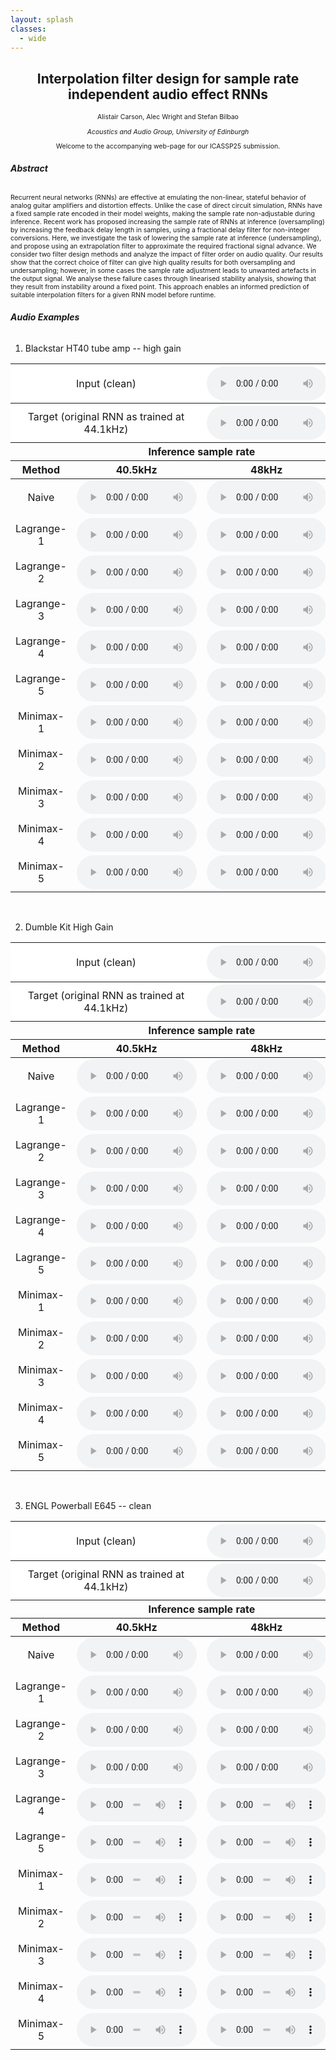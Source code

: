 ```yaml
---
layout: splash
classes:
  - wide
---
```

<h2 align="center">Interpolation filter design for sample rate independent audio effect RNNs</h2>
<p style="font-size: 0.75em" align="center">
Alistair Carson, Alec Wright and Stefan Bilbao
</p>
<p style="font-size: 0.75em" align="center"><i>Acoustics and Audio Group, University of Edinburgh</i></p>

<p style="font-size: 0.75em" align="center">
Welcome to the accompanying web-page for our ICASSP25 submission.</p>
<p style="font-size: 0.75em" align="center">
</p>




###### <b>Abstract</b>
<p style="font-size: 0.75em">
Recurrent neural networks (RNNs) are effective at emulating the non-linear, stateful behavior of analog guitar amplifiers and distortion effects. Unlike the case of direct circuit simulation, RNNs have a fixed sample rate encoded in their model weights, making the sample rate non-adjustable during inference. Recent work has proposed increasing the sample rate of RNNs at inference (oversampling) by increasing the feedback delay length in samples, using a fractional delay filter for non-integer conversions. Here, we investigate the task of lowering the sample rate at inference (undersampling), and propose using an extrapolation filter to approximate the required fractional signal advance. We consider two filter design methods and analyze the impact of filter order on audio quality. Our results show that the correct choice of filter can give high quality results for both oversampling and undersampling; however, in some cases the sample rate adjustment leads to unwanted artefacts in the output signal. We analyse these failure cases through linearised stability analysis, showing that they result from instability around a fixed point. This approach enables an informed prediction of suitable interpolation filters for a given RNN model before runtime. 
</p>


###### <b>Audio Examples</b>

1) Blackstar HT40 tube amp -- high gain
<table>
  <thead>
    <tr>
      <th colspan="2" style="background: white; text-align: center; font-weight: normal">Input (clean) </th>
      <th style="background: white; text-align: center;">
        <audio controls style="width: 12em">
          <source src="audio/clip-4.wav" type="audio/wav">
        </audio></th>
    </tr>
    <tr>
      <th colspan="2" style="background: white; text-align: center; font-weight: normal">Target (original RNN as trained at 44.1kHz) </th>
      <th colspan="1" style="background: white; text-align: center;">
        <audio controls style="width: 12em">
          <source src="audio/BlackstarHT40_AmpHighGain_down_clip-4_base.wav" type="audio/wav">
        </audio></th>
    </tr>
    <tr>
      <th colspan="1" style="text-align: center"></th>
      <th colspan="2" style="text-align: center">Inference sample rate</th>
    </tr>
    <tr>
      <th style="text-align: center">Method</th>
      <th style="text-align: center">40.5kHz </th>
      <th style="text-align: center">48kHz </th>
    </tr>
  </thead>
  <tbody>
    <tr>
      <td style="text-align: center">Naive</td>
      <td style="text-align: center" >
        <audio controls style="width: 12em">
          <source src="audio/BlackstarHT40_AmpHighGain_down_clip-4_naive.wav" type="audio/wav">
        </audio></td>
      <td style="text-align: center" >
        <audio controls style="width: 12em">
          <source src="audio/BlackstarHT40_AmpHighGain_up_clip-4_naive.wav" type="audio/wav">
        </audio></td>
    </tr>
    <tr>
      <td style="text-align: center">Lagrange-1</td>
      <td style="text-align: center" >
        <audio controls style="width: 12em">
          <source src="audio/BlackstarHT40_AmpHighGain_down_clip-4_L1.wav" type="audio/wav">
        </audio></td>
      <td style="text-align: center" >
        <audio controls style="width: 12em">
          <source src="audio/BlackstarHT40_AmpHighGain_up_clip-4_L1.wav" type="audio/wav">
        </audio></td>
    </tr>
    <tr>
      <td style="text-align: center">Lagrange-2</td>
      <td style="text-align: center" >
        <audio controls style="width: 12em">
          <source src="audio/BlackstarHT40_AmpHighGain_down_clip-4_L2.wav" type="audio/wav">
        </audio></td>
      <td style="text-align: center" >
        <audio controls style="width: 12em">
          <source src="audio/BlackstarHT40_AmpHighGain_up_clip-4_L2.wav" type="audio/wav">
        </audio></td>
    </tr>
    <tr>
      <td style="text-align: center">Lagrange-3</td>
      <td style="text-align: center" >
        <audio controls style="width: 12em">
          <source src="audio/BlackstarHT40_AmpHighGain_down_clip-4_L3.wav" type="audio/wav">
        </audio></td>
      <td style="text-align: center" >
        <audio controls style="width: 12em">
          <source src="audio/BlackstarHT40_AmpHighGain_up_clip-4_L3.wav" type="audio/wav">
        </audio></td>
    </tr>
    <tr>
      <td style="text-align: center">Lagrange-4</td>
      <td style="text-align: center" >
        <audio controls style="width: 12em">
          <source src="audio/BlackstarHT40_AmpHighGain_down_clip-4_L4.wav" type="audio/wav">
        </audio></td>
      <td style="text-align: center" >
        <audio controls style="width: 12em">
          <source src="audio/BlackstarHT40_AmpHighGain_up_clip-4_L4.wav" type="audio/wav">
        </audio></td>
    </tr>
    <tr>
      <td style="text-align: center">Lagrange-5</td>
      <td style="text-align: center" >
        <audio controls style="width: 12em">
          <source src="audio/BlackstarHT40_AmpHighGain_down_clip-4_L5.wav" type="audio/wav">
        </audio></td>
      <td style="text-align: center" >
        <audio controls style="width: 12em">
          <source src="audio/BlackstarHT40_AmpHighGain_up_clip-4_L5.wav" type="audio/wav">
        </audio></td>
    </tr>
    <tr>
      <td style="text-align: center">Minimax-1</td>
      <td style="text-align: center" >
        <audio controls style="width: 12em">
          <source src="audio/BlackstarHT40_AmpHighGain_down_clip-4_M1.wav" type="audio/wav">
        </audio></td>
      <td style="text-align: center" >
        <audio controls style="width: 12em">
          <source src="audio/BlackstarHT40_AmpHighGain_up_clip-4_M1.wav" type="audio/wav">
        </audio></td>
    </tr>
    <tr>
      <td style="text-align: center">Minimax-2</td>
      <td style="text-align: center" >
        <audio controls style="width: 12em">
          <source src="audio/BlackstarHT40_AmpHighGain_down_clip-4_M2.wav" type="audio/wav">
        </audio></td>
      <td style="text-align: center" >
        <audio controls style="width: 12em">
          <source src="audio/BlackstarHT40_AmpHighGain_up_clip-4_M2.wav" type="audio/wav">
        </audio></td>
    </tr>
    <tr>
      <td style="text-align: center">Minimax-3</td>
      <td style="text-align: center" >
        <audio controls style="width: 12em">
          <source src="audio/BlackstarHT40_AmpHighGain_down_clip-4_M3.wav" type="audio/wav">
        </audio></td>
      <td style="text-align: center" >
        <audio controls style="width: 12em">
          <source src="audio/BlackstarHT40_AmpHighGain_up_clip-4_M3.wav" type="audio/wav">
        </audio></td>
    </tr>
    <tr>
      <td style="text-align: center">Minimax-4</td>
      <td style="text-align: center" >
        <audio controls style="width: 12em">
          <source src="audio/BlackstarHT40_AmpHighGain_down_clip-4_M4.wav" type="audio/wav">
        </audio></td>
      <td style="text-align: center" >
        <audio controls style="width: 12em">
          <source src="audio/BlackstarHT40_AmpHighGain_up_clip-4_M4.wav" type="audio/wav">
        </audio></td>
    </tr>
    <tr>
      <td style="text-align: center">Minimax-5</td>
      <td style="text-align: center" >
        <audio controls style="width: 12em">
          <source src="audio/BlackstarHT40_AmpHighGain_down_clip-4_M5.wav" type="audio/wav">
        </audio></td>
      <td style="text-align: center" >
        <audio controls style="width: 12em">
          <source src="audio/BlackstarHT40_AmpHighGain_up_clip-4_M5.wav" type="audio/wav">
        </audio></td>
    </tr>
  </tbody>
</table>
<br>

2) Dumble Kit High Gain
<table>
  <thead>
    <tr>
      <th colspan="2" style="background: white; text-align: center; font-weight: normal">Input (clean) </th>
      <th style="background: white; text-align: center;">
        <audio controls style="width: 12em">
          <source src="audio/clip-5.wav" type="audio/wav">
        </audio></th>
    </tr>
    <tr>
      <th colspan="2" style="background: white; text-align: center; font-weight: normal">Target (original RNN as trained at 44.1kHz) </th>
      <th colspan="1" style="background: white; text-align: center;">
        <audio controls style="width: 12em">
          <source src="audio/DumbleKit_HighG_DirectOut_down_clip-5_base.wav" type="audio/wav">
        </audio></th>
    </tr>
    <tr>
      <th colspan="1" style="text-align: center"></th>
      <th colspan="2" style="text-align: center">Inference sample rate</th>
    </tr>
    <tr>
      <th style="text-align: center">Method</th>
      <th style="text-align: center">40.5kHz </th>
      <th style="text-align: center">48kHz </th>
    </tr>
  </thead>
  <tbody>
    <tr>
      <td style="text-align: center">Naive</td>
      <td style="text-align: center" >
        <audio controls style="width: 12em">
          <source src="audio/DumbleKit_HighG_DirectOut_down_clip-5_naive.wav" type="audio/wav">
        </audio></td>
      <td style="text-align: center" >
        <audio controls style="width: 12em">
          <source src="audio/DumbleKit_HighG_DirectOut_up_clip-5_naive.wav" type="audio/wav">
        </audio></td>
    </tr>
    <tr>
      <td style="text-align: center">Lagrange-1</td>
      <td style="text-align: center" >
        <audio controls style="width: 12em">
          <source src="audio/DumbleKit_HighG_DirectOut_down_clip-5_L1.wav" type="audio/wav">
        </audio></td>
      <td style="text-align: center" >
        <audio controls style="width: 12em">
          <source src="audio/DumbleKit_HighG_DirectOut_up_clip-5_L1.wav" type="audio/wav">
        </audio></td>
    </tr>
    <tr>
      <td style="text-align: center">Lagrange-2</td>
      <td style="text-align: center" >
        <audio controls style="width: 12em">
          <source src="audio/DumbleKit_HighG_DirectOut_down_clip-5_L2.wav" type="audio/wav">
        </audio></td>
      <td style="text-align: center" >
        <audio controls style="width: 12em">
          <source src="audio/DumbleKit_HighG_DirectOut_up_clip-5_L2.wav" type="audio/wav">
        </audio></td>
    </tr>
    <tr>
      <td style="text-align: center">Lagrange-3</td>
      <td style="text-align: center" >
        <audio controls style="width: 12em">
          <source src="audio/DumbleKit_HighG_DirectOut_down_clip-5_L3.wav" type="audio/wav">
        </audio></td>
      <td style="text-align: center" >
        <audio controls style="width: 12em">
          <source src="audio/DumbleKit_HighG_DirectOut_up_clip-5_L3.wav" type="audio/wav">
        </audio></td>
    </tr>
    <tr>
      <td style="text-align: center">Lagrange-4</td>
      <td style="text-align: center" >
        <audio controls style="width: 12em">
          <source src="audio/DumbleKit_HighG_DirectOut_down_clip-5_L4.wav" type="audio/wav">
        </audio></td>
      <td style="text-align: center" >
        <audio controls style="width: 12em">
          <source src="audio/DumbleKit_HighG_DirectOut_up_clip-5_L4.wav" type="audio/wav">
        </audio></td>
    </tr>
    <tr>
      <td style="text-align: center">Lagrange-5</td>
      <td style="text-align: center" >
        <audio controls style="width: 12em">
          <source src="audio/DumbleKit_HighG_DirectOut_down_clip-5_L5.wav" type="audio/wav">
        </audio></td>
      <td style="text-align: center" >
        <audio controls style="width: 12em">
          <source src="audio/DumbleKit_HighG_DirectOut_up_clip-5_L5.wav" type="audio/wav">
        </audio></td>
    </tr>
    <tr>
      <td style="text-align: center">Minimax-1</td>
      <td style="text-align: center" >
        <audio controls style="width: 12em">
          <source src="audio/DumbleKit_HighG_DirectOut_down_clip-5_M1.wav" type="audio/wav">
        </audio></td>
      <td style="text-align: center" >
        <audio controls style="width: 12em">
          <source src="audio/DumbleKit_HighG_DirectOut_up_clip-5_M1.wav" type="audio/wav">
        </audio></td>
    </tr>
    <tr>
      <td style="text-align: center">Minimax-2</td>
      <td style="text-align: center" >
        <audio controls style="width: 12em">
          <source src="audio/DumbleKit_HighG_DirectOut_down_clip-5_M2.wav" type="audio/wav">
        </audio></td>
      <td style="text-align: center" >
        <audio controls style="width: 12em">
          <source src="audio/DumbleKit_HighG_DirectOut_up_clip-5_M2.wav" type="audio/wav">
        </audio></td>
    </tr>
    <tr>
      <td style="text-align: center">Minimax-3</td>
      <td style="text-align: center" >
        <audio controls style="width: 12em">
          <source src="audio/DumbleKit_HighG_DirectOut_down_clip-5_M3.wav" type="audio/wav">
        </audio></td>
      <td style="text-align: center" >
        <audio controls style="width: 12em">
          <source src="audio/DumbleKit_HighG_DirectOut_up_clip-5_M3.wav" type="audio/wav">
        </audio></td>
    </tr>
    <tr>
      <td style="text-align: center">Minimax-4</td>
      <td style="text-align: center" >
        <audio controls style="width: 12em">
          <source src="audio/DumbleKit_HighG_DirectOut_down_clip-5_M4.wav" type="audio/wav">
        </audio></td>
      <td style="text-align: center" >
        <audio controls style="width: 12em">
          <source src="audio/DumbleKit_HighG_DirectOut_up_clip-5_M4.wav" type="audio/wav">
        </audio></td>
    </tr>
    <tr>
      <td style="text-align: center">Minimax-5</td>
      <td style="text-align: center" >
        <audio controls style="width: 12em">
          <source src="audio/DumbleKit_HighG_DirectOut_down_clip-5_M5.wav" type="audio/wav">
        </audio></td>
      <td style="text-align: center" >
        <audio controls style="width: 12em">
          <source src="audio/DumbleKit_HighG_DirectOut_up_clip-5_M5.wav" type="audio/wav">
        </audio></td>
    </tr>
  </tbody>
</table>
<br>

3) ENGL Powerball E645 -- clean
<table>
  <thead>
    <tr>
      <th colspan="2" style="background: white; text-align: center; font-weight: normal">Input (clean) </th>
      <th style="background: white; text-align: center;">
        <audio controls style="width: 12em">
          <source src="audio/clip-6.wav" type="audio/wav">
        </audio></th>
    </tr>
    <tr>
      <th colspan="2" style="background: white; text-align: center; font-weight: normal">Target (original RNN as trained at 44.1kHz) </th>
      <th colspan="1" style="background: white; text-align: center;">
        <audio controls style="width: 12em">
          <source src="audio/ENGL_E645_Clean_EdoardoNapoli_down_clip-6_base.wav" type="audio/wav">
        </audio></th>
    </tr>
    <tr>
      <th colspan="1" style="text-align: center"></th>
      <th colspan="2" style="text-align: center">Inference sample rate</th>
    </tr>
    <tr>
      <th style="text-align: center">Method</th>
      <th style="text-align: center">40.5kHz </th>
      <th style="text-align: center">48kHz </th>
    </tr>
  </thead>
  <tbody>
    <tr>
      <td style="text-align: center">Naive</td>
      <td style="text-align: center" >
        <audio controls style="width: 12em">
          <source src="audio/ENGL_E645_Clean_EdoardoNapoli_down_clip-6_naive.wav" type="audio/wav">
        </audio></td>
      <td style="text-align: center" >
        <audio controls style="width: 12em">
          <source src="audio/ENGL_E645_Clean_EdoardoNapoli_up_clip-6_naive.wav" type="audio/wav">
        </audio></td>
    </tr>
    <tr>
      <td style="text-align: center">Lagrange-1</td>
      <td style="text-align: center" >
        <audio controls style="width: 12em">
          <source src="audio/ENGL_E645_Clean_EdoardoNapoli_down_clip-6_L1.wav" type="audio/wav">
        </audio></td>
      <td style="text-align: center" >
        <audio controls style="width: 12em">
          <source src="audio/ENGL_E645_Clean_EdoardoNapoli_up_clip-6_L1.wav" type="audio/wav">
        </audio></td>
    </tr>
    <tr>
      <td style="text-align: center">Lagrange-2</td>
      <td style="text-align: center" >
        <audio controls style="width: 12em">
          <source src="audio/ENGL_E645_Clean_EdoardoNapoli_down_clip-6_L2.wav" type="audio/wav">
        </audio></td>
      <td style="text-align: center" >
        <audio controls style="width: 12em">
          <source src="audio/ENGL_E645_Clean_EdoardoNapoli_up_clip-6_L2.wav" type="audio/wav">
        </audio></td>
    </tr>
    <tr>
      <td style="text-align: center">Lagrange-3</td>
      <td style="text-align: center" >
        <audio controls style="width: 12em">
          <source src="audio/ENGL_E645_Clean_EdoardoNapoli_down_clip-6_L3.wav" type="audio/wav">
        </audio></td>
      <td style="text-align: center" >
        <audio controls style="width: 12em">
          <source src="audio/ENGL_E645_Clean_EdoardoNapoli_up_clip-6_L3.wav" type="audio/wav">
        </audio></td>
    </tr>
    <tr>
      <td style="text-align: center">Lagrange-4</td>
      <td style="text-align: center" >
        <audio controls style="width: 12em">
          <source src="audio/ENGL_E645_Clean_EdoardoNapoli_down_clip-6_L4.wav" type="audio/wav">
        </audio></td>
      <td style="text-align: center" >
        <audio controls style="width: 12em">
          <source src="audio/ENGL_E645_Clean_EdoardoNapoli_up_clip-6_L4.wav" type="audio/wav">
        </audio></td>
    </tr>
    <tr>
      <td style="text-align: center">Lagrange-5</td>
      <td style="text-align: center" >
        <audio controls style="width: 12em">
          <source src="audio/ENGL_E645_Clean_EdoardoNapoli_down_clip-6_L5.wav" type="audio/wav">
        </audio></td>
      <td style="text-align: center" >
        <audio controls style="width: 12em">
          <source src="audio/ENGL_E645_Clean_EdoardoNapoli_up_clip-6_L5.wav" type="audio/wav">
        </audio></td>
    </tr>
    <tr>
      <td style="text-align: center">Minimax-1</td>
      <td style="text-align: center" >
        <audio controls style="width: 12em">
          <source src="audio/ENGL_E645_Clean_EdoardoNapoli_down_clip-6_M1.wav" type="audio/wav">
        </audio></td>
      <td style="text-align: center" >
        <audio controls style="width: 12em">
          <source src="audio/ENGL_E645_Clean_EdoardoNapoli_up_clip-6_M1.wav" type="audio/wav">
        </audio></td>
    </tr>
    <tr>
      <td style="text-align: center">Minimax-2</td>
      <td style="text-align: center" >
        <audio controls style="width: 12em">
          <source src="audio/ENGL_E645_Clean_EdoardoNapoli_down_clip-6_M2.wav" type="audio/wav">
        </audio></td>
      <td style="text-align: center" >
        <audio controls style="width: 12em">
          <source src="audio/ENGL_E645_Clean_EdoardoNapoli_up_clip-6_M2.wav" type="audio/wav">
        </audio></td>
    </tr>
    <tr>
      <td style="text-align: center">Minimax-3</td>
      <td style="text-align: center" >
        <audio controls style="width: 12em">
          <source src="audio/ENGL_E645_Clean_EdoardoNapoli_down_clip-6_M3.wav" type="audio/wav">
        </audio></td>
      <td style="text-align: center" >
        <audio controls style="width: 12em">
          <source src="audio/ENGL_E645_Clean_EdoardoNapoli_up_clip-6_M3.wav" type="audio/wav">
        </audio></td>
    </tr>
    <tr>
      <td style="text-align: center">Minimax-4</td>
      <td style="text-align: center" >
        <audio controls style="width: 12em">
          <source src="audio/ENGL_E645_Clean_EdoardoNapoli_down_clip-6_M4.wav" type="audio/wav">
        </audio></td>
      <td style="text-align: center" >
        <audio controls style="width: 12em">
          <source src="audio/ENGL_E645_Clean_EdoardoNapoli_up_clip-6_M4.wav" type="audio/wav">
        </audio></td>
    </tr>
    <tr>
      <td style="text-align: center">Minimax-5</td>
      <td style="text-align: center" >
        <audio controls style="width: 12em">
          <source src="audio/ENGL_E645_Clean_EdoardoNapoli_down_clip-6_M5.wav" type="audio/wav">
        </audio></td>
      <td style="text-align: center" >
        <audio controls style="width: 12em">
          <source src="audio/ENGL_E645_Clean_EdoardoNapoli_up_clip-6_M5.wav" type="audio/wav">
        </audio></td>
    </tr>
  </tbody>
</table>
<br>